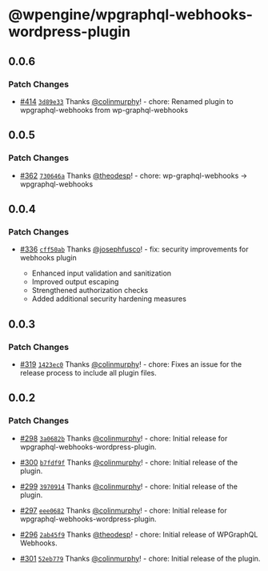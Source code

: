 # @wpengine/wpgraphql-webhooks-wordpress-plugin

## 0.0.6

### Patch Changes

- [#414](https://github.com/wpengine/hwptoolkit/pull/414) [`3d89e33`](https://github.com/wpengine/hwptoolkit/commit/3d89e33326b4f94ca19a568e03b30eb5dc532220) Thanks [@colinmurphy](https://github.com/colinmurphy)! - chore: Renamed plugin to wpgraphql-webhooks from wp-graphql-webhooks

## 0.0.5

### Patch Changes

- [#362](https://github.com/wpengine/hwptoolkit/pull/362) [`730646a`](https://github.com/wpengine/hwptoolkit/commit/730646acfb881344f751cd2f7f2ddc1694f9dd1e) Thanks [@theodesp](https://github.com/theodesp)! - chore: wp-graphql-webhooks -> wpgraphql-webhooks

## 0.0.4

### Patch Changes

- [#336](https://github.com/wpengine/hwptoolkit/pull/336) [`cff50ab`](https://github.com/wpengine/hwptoolkit/commit/cff50abcdaccecbefe4969312df14f94d11663d7) Thanks [@josephfusco](https://github.com/josephfusco)! - fix: security improvements for webhooks plugin

  - Enhanced input validation and sanitization
  - Improved output escaping
  - Strengthened authorization checks
  - Added additional security hardening measures

## 0.0.3

### Patch Changes

- [#319](https://github.com/wpengine/hwptoolkit/pull/319) [`1423ec0`](https://github.com/wpengine/hwptoolkit/commit/1423ec0bc8c85e0a01b36450dcd03322463c6bec) Thanks [@colinmurphy](https://github.com/colinmurphy)! - chore: Fixes an issue for the release process to include all plugin files.

## 0.0.2

### Patch Changes

- [#298](https://github.com/wpengine/hwptoolkit/pull/298) [`3a0682b`](https://github.com/wpengine/hwptoolkit/commit/3a0682b4a6e5dca1c856fd66e34db911944d3402) Thanks [@colinmurphy](https://github.com/colinmurphy)! - chore: Initial release for wpgraphql-webhooks-wordpress-plugin.

- [#300](https://github.com/wpengine/hwptoolkit/pull/300) [`b7fdf9f`](https://github.com/wpengine/hwptoolkit/commit/b7fdf9fac681ebb76dc31606cd3ad6b8e74df7eb) Thanks [@colinmurphy](https://github.com/colinmurphy)! - chore: Initial release of the plugin.

- [#299](https://github.com/wpengine/hwptoolkit/pull/299) [`3970914`](https://github.com/wpengine/hwptoolkit/commit/397091489778f79e5a1292d161af67b2cdd50e7b) Thanks [@colinmurphy](https://github.com/colinmurphy)! - chore: Initial release of the plugin.

- [#297](https://github.com/wpengine/hwptoolkit/pull/297) [`eee0682`](https://github.com/wpengine/hwptoolkit/commit/eee0682e995c33bd95d60658f01f0e8fa9c41d7b) Thanks [@colinmurphy](https://github.com/colinmurphy)! - chore: Initial release for wpgraphql-webhooks-wordpress-plugin.

- [#296](https://github.com/wpengine/hwptoolkit/pull/296) [`2ab45f9`](https://github.com/wpengine/hwptoolkit/commit/2ab45f9b779d4d080eb6e85db4e78adf4f2c0b6b) Thanks [@theodesp](https://github.com/theodesp)! - chore: Initial release of WPGraphQL Webhooks.

- [#301](https://github.com/wpengine/hwptoolkit/pull/301) [`52eb779`](https://github.com/wpengine/hwptoolkit/commit/52eb779da42a1485e9d2086e6eb3c1ab251da0c1) Thanks [@colinmurphy](https://github.com/colinmurphy)! - chore: Initial release of the plugin.
